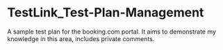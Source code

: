 # TestLink_Test-Plan-Management
A sample test plan for the booking.com portal. It aims to demonstrate my knowledge in this area, includes private comments.
